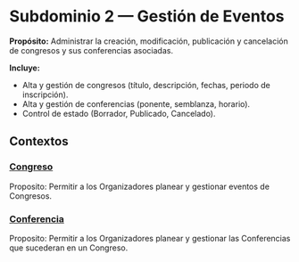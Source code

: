 # Subdominio 2 — Gestión de Eventos
**Propósito:** Administrar la creación, modificación, publicación y cancelación de congresos y sus conferencias asociadas.

**Incluye:**
- Alta y gestión de congresos (título, descripción, fechas, periodo de inscripción).
- Alta y gestión de conferencias (ponente, semblanza, horario).
- Control de estado (Borrador, Publicado, Cancelado).

## Contextos

### [Congreso](contextos/congreso-2d/congreso-2d.md)
Proposito: Permitir a los Organizadores planear y gestionar eventos de Congresos.

### [Conferencia](contextos/conferencia-2e/conferencia-2e.md)
Proposito: Permitir a los Organizadores planear y gestionar las Conferencias que sucederan en un Congreso.
